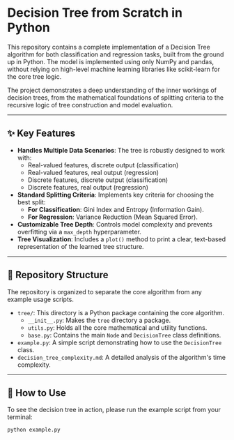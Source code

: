 # Decision Tree from Scratch in Python

This repository contains a complete implementation of a Decision Tree algorithm for both classification and regression tasks, built from the ground up in Python. The model is implemented using only NumPy and pandas, without relying on high-level machine learning libraries like scikit-learn for the core tree logic.

The project demonstrates a deep understanding of the inner workings of decision trees, from the mathematical foundations of splitting criteria to the recursive logic of tree construction and model evaluation.

---

## ✨ Key Features

- **Handles Multiple Data Scenarios**: The tree is robustly designed to work with:
    - Real-valued features, discrete output (classification)
    - Real-valued features, real output (regression)
    - Discrete features, discrete output (classification)
    - Discrete features, real output (regression)
- **Standard Splitting Criteria**: Implements key criteria for choosing the best split:
    - **For Classification**: Gini Index and Entropy (Information Gain).
    - **For Regression**: Variance Reduction (Mean Squared Error).
- **Customizable Tree Depth**: Controls model complexity and prevents overfitting via a `max_depth` hyperparameter.
- **Tree Visualization**: Includes a `plot()` method to print a clear, text-based representation of the learned tree structure.

---

## 📂 Repository Structure

The repository is organized to separate the core algorithm from any example usage scripts.

- `tree/`: This directory is a Python package containing the core algorithm.
  - `__init__.py`: Makes the `tree` directory a package.
  - `utils.py`: Holds all the core mathematical and utility functions.
  - `base.py`: Contains the main `Node` and `DecisionTree` class definitions.
- `example.py`: A simple script demonstrating how to use the `DecisionTree` class.
- `decision_tree_complexity.md`: A detailed analysis of the algorithm's time complexity.

---

## 🚀 How to Use

To see the decision tree in action, please run the example script from your terminal:

```bash
python example.py
